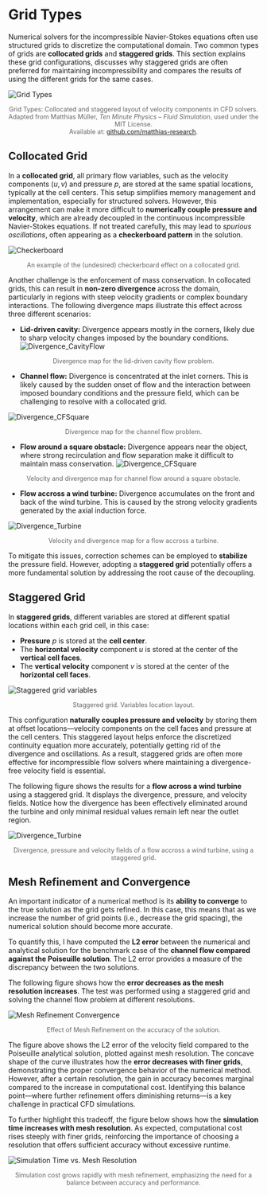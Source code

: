 # Grid Types 
Numerical solvers for the incompressible Navier-Stokes equations often use structured grids to discretize the computational domain. Two common types of grids are **collocated grids** and **staggered grids**. This section explains these grid configurations, discusses why staggered grids are often preferred for maintaining incompressibility and compares the results of using the different grids for the same cases. 

![Grid Types](../images/GridTypes.png)
<p style="text-align: center; font-size: 0.9em; color: #666;">
Grid Types: Collocated and staggered layout of velocity components in CFD solvers. <br>
Adapted from Matthias Müller, <em>Ten Minute Physics – Fluid Simulation</em>, used under the MIT License. <br>
Available at: <a href="https://github.com/matthias-research/pages/blob/master/tenMinutePhysics/17-fluidSim.html" target="_blank">github.com/matthias-research</a>.
</p>


## Collocated Grid

In a **collocated grid**, all primary flow variables, such as the velocity components $(u, v)$ and pressure $p$, are stored at the same spatial locations, typically at the cell centers. This setup simplifies memory management and implementation, especially for structured solvers. However, this arrangement can make it more difficult to **numerically couple pressure and velocity**, which are already decoupled in the continuous incompressible Navier-Stokes equations. If not treated carefully, this may lead to *spurious oscillations*, often appearing as a **checkerboard pattern** in the solution.

![Checkerboard](../images/Checkerboard.png)
<p style="text-align: center; font-size: 0.9em; color: #666;">
An example of the (undesired) checkerboard effect on a collocated grid.
</p>

Another challenge is the enforcement of mass conservation. In collocated grids, this can result in **non-zero divergence** across the domain, particularly in regions with steep velocity gradients or complex boundary interactions. The following divergence maps illustrate this effect across three different scenarios:

- **Lid-driven cavity:** Divergence appears mostly in the corners, likely due to sharp velocity changes imposed by the boundary conditions.
![Divergence_CavityFlow](../images/Divergence_Cavity.png)
<p style="text-align: center; font-size: 0.9em; color: #666;">
Divergence  map for the lid-driven cavity flow problem.
</p>
 
- **Channel flow:** Divergence is concentrated at the inlet corners. This is likely caused by the sudden onset of flow and the interaction between imposed boundary conditions and the pressure field, which can be challenging to resolve with a collocated grid.

![Divergence_CFSquare](../images/Divergence_ChannelFlow.png)
<p style="text-align: center; font-size: 0.9em; color: #666;">
Divergence map for the channel flow problem.
</p>

- **Flow around a square obstacle:** Divergence appears near the object, where strong recirculation and flow separation make it difficult to maintain mass conservation.
![Divergence_CFSquare](../images/Divergence_Object.png)
<p style="text-align: center; font-size: 0.9em; color: #666;">
Velocity and divergence map for channel flow around a square obstacle.
</p>

- **Flow accross a wind turbine:** Divergence accumulates on the front and back of the wind turbine. This is caused by the strong velocity gradients generated by the axial induction force. 

![Divergence_Turbine](../images/Divergence_WindTurbine.png)
<p style="text-align: center; font-size: 0.9em; color: #666;">
Velocity and divergence map for a flow accross a turbine.
</p>

To mitigate this issues, correction schemes can be employed to **stabilize** the pressure field. However, adopting a **staggered grid** potentially offers a more fundamental solution by addressing the root cause of the decoupling.

## Staggered Grid

In **staggered grids**, different variables are stored at different spatial locations within each grid cell, in this case:

- **Pressure** $p$ is stored at the **cell center**.
- The **horizontal velocity** component $u$ is stored at the center of the **vertical cell faces**.
- The **vertical velocity** component $v$ is stored at the center of the **horizontal cell faces**.

![Staggered grid variables](../images/staggered.jpeg)
<p style="text-align: center; font-size: 0.9em; color: #666;">
Staggered grid. Variables location layout.
</p>

This configuration **naturally couples pressure and velocity** by storing them at offset locations—velocity components on the cell faces and pressure at the cell centers. This staggered layout helps enforce the discretized continuity equation more accurately, potentially getting rid of the divergence and oscillations. As a result, staggered grids are often more effective for incompressible flow solvers where maintaining a divergence-free velocity field is essential.

The following figure shows the results for a **flow across a wind turbine** using a staggered grid. It displays the divergence, pressure, and velocity fields. Notice how the divergence has been effectively eliminated around the turbine and only minimal residual values remain left near the outlet region.

![Divergence_Turbine](../images/Divergence_Turbine_Staggered.png)
<p style="text-align: center; font-size: 0.9em; color: #666;">
Divergence, pressure and velocity fields of a flow accross a wind turbine, using a staggered grid. 
</p>

## Mesh Refinement and Convergence

An important indicator of a numerical method is its **ability to converge** to the true solution as the grid gets refined. In this case, this means that as we increase the number of grid points (i.e., decrease the grid spacing), the numerical solution should become more accurate.

To quantify this, I have computed the **L2 error** between the numerical and analytical solution for the benchmark case of the **channel flow compared against the Poiseuille solution**. The L2 error provides a measure of the discrepancy between the two solutions.

The following figure shows how the **error decreases as the mesh resolution increases**. The test was performed using a staggered grid and solving the channel flow problem at different resolutions.

![Mesh Refinement Convergence](../images/l2_error_vs_resolution.png)
<p style="text-align: center; font-size: 0.9em; color: #666;">
Effect of Mesh Refinement on the accuracy of the solution.
</p>

The figure above shows the L2 error of the velocity field compared to the Poiseuille analytical solution, plotted against mesh resolution. The concave shape of the curve illustrates how the **error decreases with finer grids**, demonstrating the proper convergence behavior of the numerical method. However, after a certain resolution, the gain in accuracy becomes marginal compared to the increase in computational cost. Identifying this balance point—where further refinement offers diminishing returns—is a key challenge in practical CFD simulations.

To further highlight this tradeoff, the figure below shows how the **simulation time increases with mesh resolution**. As expected, computational cost rises steeply with finer grids, reinforcing the importance of choosing a resolution that offers sufficient accuracy without excessive runtime.

![Simulation Time vs. Mesh Resolution](../images/simulation_time_vs_resolution.png)
<p style="text-align: center; font-size: 0.9em; color: #666;">
Simulation cost grows rapidly with mesh refinement, emphasizing the need for a balance between accuracy and performance.
</p>
